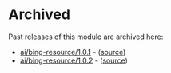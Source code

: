# Archived

Past releases of this module are archived here:

- [ai/bing-resource/1.0.1](https://github.com/Azure/bicep-registry-modules/releases/tag/ai/bing-resource/1.0.1) - ([source](https://github.com/Azure/bicep-registry-modules/tree/ai/bing-resource/1.0.1/modules/ai/bing-resource))
- [ai/bing-resource/1.0.2](https://github.com/Azure/bicep-registry-modules/releases/tag/ai/bing-resource/1.0.2) - ([source](https://github.com/Azure/bicep-registry-modules/tree/ai/bing-resource/1.0.2/modules/ai/bing-resource))
